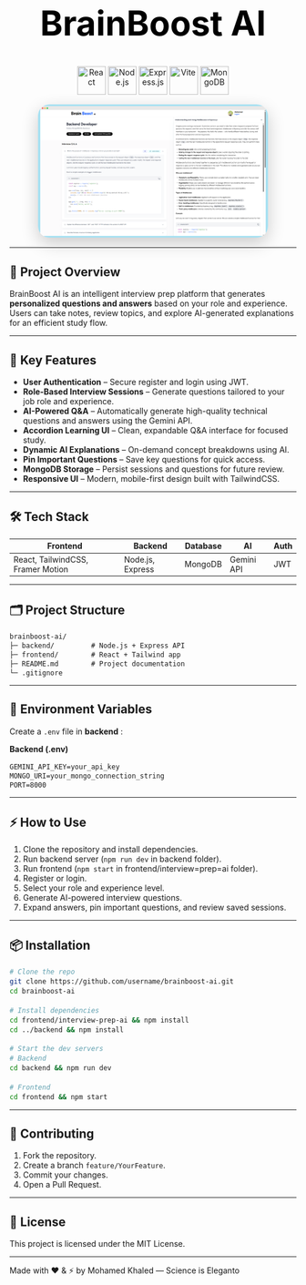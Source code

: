 <h1 align="center" style="color:black; font-size:60px; font-weight:bold;">
  BrainBoost AI
</h1>

<p align="center">
  <!-- Tech Stack Icons with colors -->
  <img src="https://cdn.jsdelivr.net/gh/devicons/devicon/icons/react/react-original.svg" width="50" height="50" title="React" />
  <img src="https://cdn.jsdelivr.net/gh/devicons/devicon/icons/nodejs/nodejs-original.svg" width="50" height="50" title="Node.js" />
  <img src="https://cdn.jsdelivr.net/gh/devicons/devicon/icons/express/express-original.svg" width="50" height="50" title="Express.js" />
  <img src="https://cdn.jsdelivr.net/gh/devicons/devicon/icons/vite/vite-original.svg" width="50" height="50" title="Vite" />
  <img src="https://cdn.jsdelivr.net/gh/devicons/devicon/icons/mongodb/mongodb-original.svg" width="50" height="50" title="MongoDB" />

</p>

<p align="center">
  <img
    src="./Readme/hero-img.png"
    alt="Project Banner"
    style="border-radius:20px; box-shadow: 0px 10px 30px rgba(0,0,0,0.2); max-width:80%;"
  />
</p>

---

## 🚀 Project Overview

BrainBoost AI is an intelligent interview prep platform that generates **personalized questions and answers** based on your role and experience. Users can take notes, review topics, and explore AI-generated explanations for an efficient study flow.

---

## 🎯 Key Features

- **User Authentication** – Secure register and login using JWT.
- **Role-Based Interview Sessions** – Generate questions tailored to your job role and experience.
- **AI-Powered Q\&A** – Automatically generate high-quality technical questions and answers using the Gemini API.
- **Accordion Learning UI** – Clean, expandable Q\&A interface for focused study.
- **Dynamic AI Explanations** – On-demand concept breakdowns using AI.
- **Pin Important Questions** – Save key questions for quick access.
- **MongoDB Storage** – Persist sessions and questions for future review.
- **Responsive UI** – Modern, mobile-first design built with TailwindCSS.

---

## 🛠️ Tech Stack

| Frontend                          | Backend             | Database | AI         | Auth |
| --------------------------------- | ------------------- | -------- | ---------- | ---- |
| React, TailwindCSS, Framer Motion | Node.js, Express    | MongoDB  | Gemini API | JWT  |

---

## 🗂️ Project Structure

```
brainboost-ai/
├─ backend/         # Node.js + Express API
├─ frontend/        # React + Tailwind app
├─ README.md        # Project documentation
└─ .gitignore
```

---

## 🔧 Environment Variables

Create a `.env` file in **backend** :

**Backend (.env)**

```
GEMINI_API_KEY=your_api_key
MONGO_URI=your_mongo_connection_string
PORT=8000
```

---

## ⚡ How to Use

1. Clone the repository and install dependencies.
2. Run backend server (`npm run dev` in backend folder).
3. Run frontend (`npm start` in frontend/interview=prep=ai folder).
4. Register or login.
5. Select your role and experience level.
6. Generate AI-powered interview questions.
7. Expand answers, pin important questions, and review saved sessions.

---

## 📦 Installation

```bash
# Clone the repo
git clone https://github.com/username/brainboost-ai.git
cd brainboost-ai

# Install dependencies
cd frontend/interview-prep-ai && npm install
cd ../backend && npm install

# Start the dev servers
# Backend
cd backend && npm run dev

# Frontend
cd frontend && npm start
```

---

## 🤝 Contributing

1. Fork the repository.
2. Create a branch `feature/YourFeature`.
3. Commit your changes.
4. Open a Pull Request.

---

## 📝 License

This project is licensed under the MIT License.

---

Made with ❤️ & ⚡ by Mohamed Khaled — Science is Eleganto
